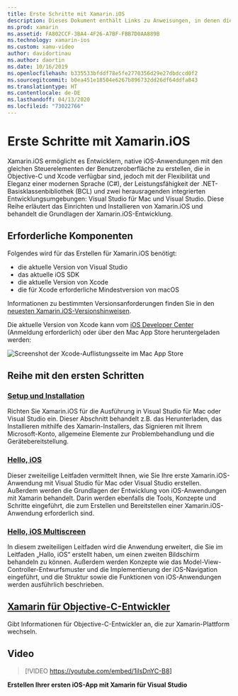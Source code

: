 ```yaml
---
title: Erste Schritte mit Xamarin.iOS
description: Dieses Dokument enthält Links zu Anweisungen, in denen die Einrichtung von Xamarin.iOS und das Erstellen einer ersten Anwendung beschrieben werden. Außerdem enthält es Informationen zu Xamarin für Objective-C-Entwickler.
ms.prod: xamarin
ms.assetid: FA802CCF-3BA4-4F26-A7BF-FBB7D0AA889B
ms.technology: xamarin-ios
ms.custom: xamu-video
author: davidortinau
ms.author: daortin
ms.date: 10/16/2019
ms.openlocfilehash: b335533bfddf78e5fe2770356d29e27dbdccd0f2
ms.sourcegitcommit: b0ea451e18504e6267b896732dd26df64ddfa843
ms.translationtype: HT
ms.contentlocale: de-DE
ms.lasthandoff: 04/13/2020
ms.locfileid: "73022766"
---
```

# <a name="get-started-with-xamarinios"></a>Erste Schritte mit Xamarin.iOS

Xamarin.iOS ermöglicht es Entwicklern, native iOS-Anwendungen mit den gleichen Steuerelementen der Benutzeroberfläche zu erstellen, die in Objective-C und Xcode verfügbar sind, jedoch mit der Flexibilität und Eleganz einer modernen Sprache (C#), der Leistungsfähigkeit der .NET-Basisklassenbibliothek (BCL) und zwei herausragenden integrierten Entwicklungsumgebungen: Visual Studio für Mac und Visual Studio. Diese Reihe erläutert das Einrichten und Installieren von Xamarin.iOS und behandelt die Grundlagen der Xamarin.iOS-Entwicklung.

## <a name="required-components"></a>Erforderliche Komponenten

Folgendes wird für das Erstellen für Xamarin.iOS benötigt:

- die aktuelle Version von Visual Studio
- das aktuelle iOS SDK
- die aktuelle Version von Xcode
- die für Xcode erforderliche Mindestversion von macOS

Informationen zu bestimmten Versionsanforderungen finden Sie in den [neuesten Xamarin.iOS-Versionshinweisen](/xamarin/ios/release-notes/).

Die aktuelle Version von Xcode kann vom [iOS Developer Center](https://developer.apple.com/devcenter/ios/index.action#downloads) (Anmeldung erforderlich) oder über den Mac App Store heruntergeladen werden:

![Screenshot der Xcode-Auflistungsseite im Mac App Store](installation/images/xcode.png "Xcode im Mac App Store")

## <a name="getting-started-series"></a>Reihe mit den ersten Schritten

### <a name="setup-and-installation"></a>[Setup und Installation](~/ios/get-started/installation/index.md)

Richten Sie Xamarin.iOS für die Ausführung in Visual Studio für Mac oder Visual Studio ein. Dieser Abschnitt behandelt z.B. das Herunterladen, das Installieren mithilfe des Xamarin-Installers, das Signieren mit Ihrem Microsoft-Konto, allgemeine Elemente zur Problembehandlung und die Gerätebereitstellung.

### <a name="hello-ios"></a>[Hello, iOS](~/ios/get-started/hello-ios/index.md)

Dieser zweiteilige Leitfaden vermittelt Ihnen, wie Sie Ihre erste Xamarin.iOS-Anwendung mit Visual Studio für Mac oder Visual Studio erstellen. Außerdem werden die Grundlagen der Entwicklung von iOS-Anwendungen mit Xamarin behandelt. Darin werden ebenfalls die Tools, Konzepte und Schritte eingeführt, die zum Erstellen und Bereitstellen einer Xamarin.iOS-Anwendung erforderlich sind.

### <a name="hello-ios-multiscreen"></a>[Hello, iOS Multiscreen](~/ios/get-started/hello-ios-multiscreen/index.md)

In diesem zweiteiligen Leitfaden wird die Anwendung erweitert, die Sie im Leitfaden „Hallo, iOS“ erstellt haben, um einen zweiten Bildschirm behandeln zu können. Außerdem werden Konzepte wie das Model-View-Controller-Entwurfsmuster und die Implementierung der iOS-Navigation eingeführt, und die Struktur sowie die Funktionen von iOS-Anwendungen werden ausführlich beschrieben.

## <a name="xamarin-for-objective-c-developers"></a>[Xamarin für Objective-C-Entwickler](objective-c-developers/index.md)

Gibt Informationen für Objective-C-Entwickler an, die zur Xamarin-Plattform wechseln.

## <a name="video"></a>Video

> [!VIDEO https://youtube.com/embed/1ilsDnYC-B8]

**Erstellen Ihrer ersten iOS-App mit Xamarin für Visual Studio**
